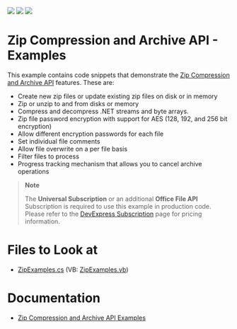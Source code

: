 <!-- default badges list -->
![](https://img.shields.io/endpoint?url=https://codecentral.devexpress.com/api/v1/VersionRange/128605399/22.2.3%2B)
[![](https://img.shields.io/badge/Open_in_DevExpress_Support_Center-FF7200?style=flat-square&logo=DevExpress&logoColor=white)](https://supportcenter.devexpress.com/ticket/details/E4695)
[![](https://img.shields.io/badge/📖_How_to_use_DevExpress_Examples-e9f6fc?style=flat-square)](https://docs.devexpress.com/GeneralInformation/403183)
<!-- default badges end -->
# Zip Compression and Archive API - Examples

This example contains code snippets that demonstrate the [Zip Compression and Archive API](https://docs.devexpress.com/OfficeFileAPI/15093/Zip-Compression-and-Archive-API) features. These are:

* Create new zip files or update existing zip files on disk or in memory
* Zip or unzip to and from disks or memory
* Compress and decompress .NET streams and byte arrays.
* Zip file password encryption with support for AES (128, 192, and 256 bit encryption)
* Allow different encryption passwords for each file
* Set individual file comments
* Allow file overwrite on a per file basis
* Filter files to process
* Progress tracking mechanism that allows you to cancel archive operations

> **Note**
>
> The **Universal Subscription** or an additional **Office File API** Subscription is required to use this example in production code. Please refer to the [DevExpress Subscription](https://www.devexpress.com/Buy/NET/) page for pricing information.

# Files to Look at

* [ZipExamples.cs](./CS/CompressionLibraryExamples/ZipExamples.cs) (VB: [ZipExamples.vb](./VB/CompressionLibraryExamples/ZipExamples.vb))

# Documentation

* [Zip Compression and Archive API Examples](https://docs.devexpress.com/OfficeFileAPI/15261/zip-compression-and-archive-api/examples)
